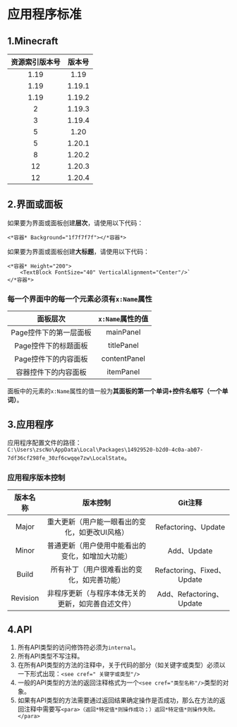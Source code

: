 ﻿# 应用程序标准

## 1.Minecraft

资源索引版本号|版本号
|:-:|:-:|
1.19|1.19
1.19|1.19.1
1.19|1.19.2
2   |1.19.3
3   |1.19.4
5   |1.20
5   |1.20.1
8   |1.20.2
12  |1.20.3
12  |1.20.4

## 2.界面或面板

如果要为界面或面板创建**层次**，请使用以下代码：

    <*容器* Background="1f7f7f7f"></*容器*>

如果要为界面或面板创建**大标题**，请使用以下代码：

    <*容器* Height="200">
        <TextBlock FontSize="40" VerticalAlignment="Center"/>`
    </*容器*>

### 每一个界面中的每一个元素必须有`x:Name`属性

面板层次|`x:Name`属性的值
|:-:|:-:|
Page控件下的第一层面板|mainPanel
Page控件下的标题面板|titlePanel
Page控件下的内容面板|contentPanel
容器控件下的内容面板|itemPanel

面板中的元素的`x:Name`属性的值一般为**其面板的第一个单词+控件名缩写（一个单词）**。

## 3.应用程序

应用程序配置文件的路径：`C:\Users\zscNo\AppData\Local\Packages\14929520-b2d0-4c0a-ab07-7df36cf298fe_30zf6cwqqe7zw\LocalState`。

### 应用程序版本控制

版本名称|版本控制|Git注释
|:-:|:-:|:-:|
Major|重大更新（用户能一眼看出的变化，如更改UI风格）|Refactoring、Update
Minor|普通更新（用户使用中能看出的变化，如增加大功能）|Add、Update
Build|所有补丁（用户很难看出的变化，如完善功能）|Refactoring、Fixed、Update
Revision|非程序更新（与程序本体无关的更新，如完善自述文件）|Add、Refactoring、Update

## 4.API

1. 所有API类型的访问修饰符必须为`internal`。
2. 所有API类型不写注释。
3. 在所有API类型的方法的注释中，关于代码的部分（如关键字或类型）必须以一下形式出现：`<see cref=" 关键字或类型"/>`
4. 一般的API类型的方法的返回注释格式为一个`<see cref="类型名称"/>`类型的对象。
5. 如果有API类型的方法需要通过返回结果确定操作是否成功，那么在方法的返回注释中需要写`<para>（返回*特定值*则操作成功；）返回*特定值*则操作失败。</para>`